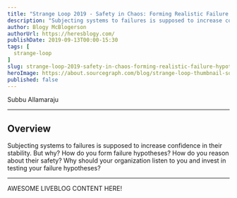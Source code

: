 ```yaml
---
title: "Strange Loop 2019 - Safety in Chaos: Forming Realistic Failure Hypotheses"
description: "Subjecting systems to failures is supposed to increase confidence in their stability. But why? How do you form failure hypotheses? How do you reason about their safety? Why should your organization listen to you and invest in testing your failure hypotheses?"
author: Blogy McBlogerson
authorUrl: https://heresblogy.com/
publishDate: 2019-09-13T00:00-15:30
tags: [
  strange-loop
]
slug: strange-loop-2019-safety-in-chaos-forming-realistic-failure-hypotheses
heroImage: https://about.sourcegraph.com/blog/strange-loop-thumbnail-square-v2.jpg
published: false
---
```


<div className="container p-0 liveblog-presenters d-flex w-100 text-center">
  <div className="row m-0 w-100">
      <p className=" mr-12 m-0 w-100">
        <span className="liveblog-presenters__name">Subbu Allamaraju</span>
        <a href="https://twitter.com/sallamar" target="_blank" title="Twitter"><i className="fa fa-twitter pr-2"></i></a>
        <a href="https://github.com/S3u" target="_blank" title="GitHub"><i className="fa fa-github pr-2"></i></a>
        <a href="https://subbu.org" target="_blank" title="Speaker's site"><i className="fa fa-globe pr-2"></i></a>
      </p>
  </div>
</div>

---

## Overview

Subjecting systems to failures is supposed to increase confidence in their stability. But why? How do you form failure hypotheses? How do you reason about their safety? Why should your organization listen to you and invest in testing your failure hypotheses?

---

AWESOME LIVEBLOG CONTENT HERE!
